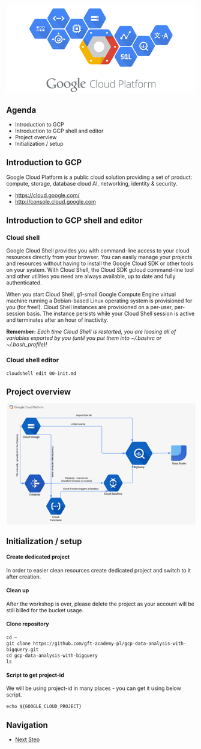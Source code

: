 ![GCP Logo](https://raw.githubusercontent.com/gft-academy-pl/gcp-data-analysis-with-bigquery/master/assets/google-cloud-platform.png)

## Agenda

- Introduction to GCP
- Introduction to GCP shell and editor
- Project overview
- Initialization / setup

## Introduction to GCP

Google Cloud Platform is a public cloud solution providing a set of product: compute, storage, database cloud AI, networking, identity & security. 

- https://cloud.google.com/ 
- http://console.cloud.google.com

## Introduction to GCP shell and editor

### Cloud shell

Google Cloud Shell provides you with command-line access to your cloud resources directly from your browser. You can easily manage your projects and resources without having to install the Google Cloud SDK or other tools on your system. With Cloud Shell, the Cloud SDK gcloud command-line tool and other utilities you need are always available, up to date and fully authenticated.

When you start Cloud Shell, g1-small Google Compute Engine virtual machine running a Debian-based Linux operating system is provisioned for you (for free!). Cloud Shell instances are provisioned on a per-user, per-session basis. The instance persists while your Cloud Shell session is active and terminates after an hour of inactivity. 

**Remember:** _Each time Cloud Shell is restarted, you are loosing all of variables exported by you (until you put them into ~/.bashrc or ~/.bash_profile)!_

### Cloud shell editor

```
cloudshell edit 00-init.md
```

## Project overview

![Diagram](https://github.com/gft-academy-pl/gcp-data-analysis-with-bigquery/blob/master/assets/Data%20analysis%20with%20BQ%20-%20diagram.png?raw=true)

## Initialization / setup

#### Create dedicated project

In order to easier clean resources create dedicated project and switch to it after creation.

#### Clean up

After the workshop is over, please delete the project as your account will be still billed for the bucket usage.

#### Clone repository

```
cd ~
git clone https://github.com/gft-academy-pl/gcp-data-analysis-with-bigquery.git
cd gcp-data-analysis-with-bigquery
ls
```

#### Script to get project-id
We will be using project-id in many places - you can get it using below script.  
```
echo ${GOOGLE_CLOUD_PROJECT} 
```

## Navigation

- [Next Step](./01-storage.md)
